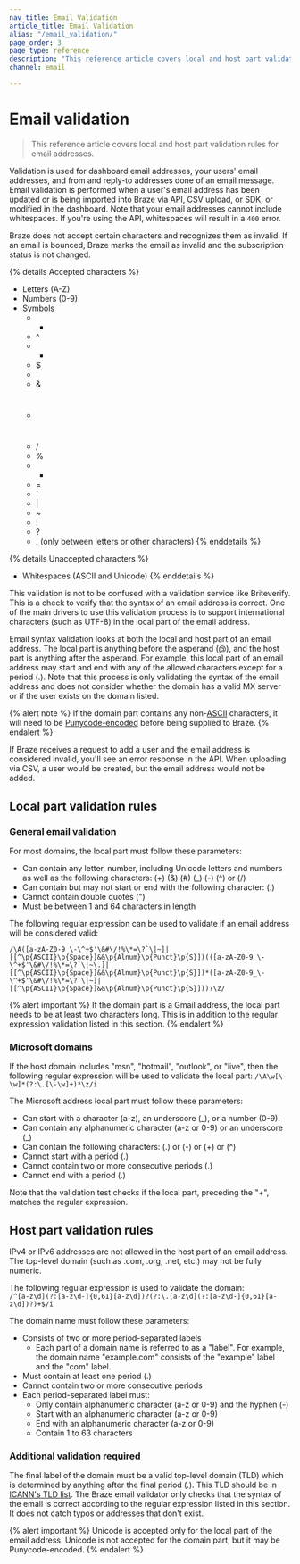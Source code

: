 ```yaml
---
nav_title: Email Validation 
article_title: Email Validation
alias: "/email_validation/"
page_order: 3
page_type: reference
description: "This reference article covers local and host part validation rules for email addresses."
channel: email

---
```


# Email validation

> This reference article covers local and host part validation rules for email addresses.

Validation is used for dashboard email addresses, your users' email addresses, and from and reply-to addresses done of an email message. Email validation is performed when a user's email address has been updated or is being imported into Braze via API, CSV upload, or SDK, or modified in the dashboard. Note that your email addresses cannot include whitespaces. If you're using the API, whitespaces will result in a `400` error.

Braze does not accept certain characters and recognizes them as invalid. If an email is bounced, Braze marks the email as invalid and the subscription status is not changed.  

{% details Accepted characters %}
- Letters (A-Z)
- Numbers (0-9)
- Symbols
	- -
	- &#94;
	- +
	- $
	- '
	- &
	- #
	- /
	- %
	- *
	- =
	- `
	- |
	- ~
	- !
	- ?
	- . (only between letters or other characters)
{% enddetails %}

{% details Unaccepted characters %}
- Whitespaces (ASCII and Unicode)
{% enddetails %}

This validation is not to be confused with a validation service like Briteverify. This is a check to verify that the syntax of an email address is correct. One of the main drivers to use this validation process is to support international characters (such as UTF-8) in the local part of the email address.

Email syntax validation looks at both the local and host part of an email address. The local part is anything before the asperand (@), and the host part is anything after the asperand. For example, this local part of an email address may start and end with any of the allowed characters except for a period (.). Note that this process is only validating the syntax of the email address and does not consider whether the domain has a valid MX server or if the user exists on the domain listed.

{% alert note %}
If the domain part contains any non-[ASCII](https://en.wikipedia.org/wiki/ASCII) characters, it will need to be [Punycode-encoded](https://www.punycoder.com/) before being supplied to Braze.
{% endalert %}

If Braze receives a request to add a user and the email address is considered invalid, you'll see an error response in the API. When uploading via CSV, a user would be created, but the email address would not be added.

## Local part validation rules

### General email validation

For most domains, the local part must follow these parameters:
- Can contain any letter, number, including Unicode letters and numbers as well as the following characters: (+) (&) (#) (_) (-) (^) or (/)
- Can contain but may not start or end with the following character: (.)
- Cannot contain double quotes (")
- Must be between 1 and 64 characters in length


The following regular expression can be used to validate if an email address will be considered valid:
```
/\A([a-zA-Z0-9_\-\^+$'\&#\/!%\*=\?`\|~]|[[^\p{ASCII}\p{Space}]&&\p{Alnum}\p{Punct}\p{S}])(([a-zA-Z0-9_\-\^+$'\&#\/!%\*=\?`\|~\.]|[[^\p{ASCII}\p{Space}]&&\p{Alnum}\p{Punct}\p{S}])*([a-zA-Z0-9_\-\^+$'\&#\/!%\*=\?`\|~]|[[^\p{ASCII}\p{Space}]&&\p{Alnum}\p{Punct}\p{S}]))?\z/
```

{% alert important %}
If the domain part is a Gmail address, the local part needs to be at least two characters long. This is in addition to the regular expression validation listed in this section.
{% endalert %}

### Microsoft domains

If the host domain includes "msn", "hotmail", "outlook", or "live", then the following regular expression will be used to validate the local part: `/\A\w[\-\w]*(?:\.[\-\w]+)*\z/i`

The Microsoft address local part must follow these parameters:

- Can start with a character (a-z), an underscore (_), or a number (0-9).  
- Can contain any alphanumeric character (a-z or 0-9) or an underscore (_)
- Can contain the following characters: (.) or (-) or (+) or (^)
- Cannot start with a period (.)
- Cannot contain two or more consecutive periods (.)
- Cannot end with a period (.)

Note that the validation test checks if the local part, preceding the "+", matches the regular expression.

## Host part validation rules

IPv4 or IPv6 addresses are not allowed in the host part of an email address. The top-level domain (such as .com, .org, .net, etc.) may not be fully numeric.

The following regular expression is used to validate the domain:<br>
`/^[a-z\d](?:[a-z\d-]{0,61}[a-z\d])?(?:\.[a-z\d](?:[a-z\d-]{0,61}[a-z\d])?)+$/i`

The domain name must follow these parameters:

- Consists of two or more period-separated labels
	- Each part of a domain name is referred to as a "label". For example, the domain name "example.com" consists of the "example" label and the "com" label.
- Must contain at least one period (.)
- Cannot contain two or more consecutive periods
- Each period-separated label must:
	- Only contain alphanumeric character (a-z or 0-9) and the hyphen (-)
	- Start with an alphanumeric character (a-z or 0-9)
	- End with an alphanumeric character (a-z or 0-9)
	- Contain 1 to 63 characters

### Additional validation required

The final label of the domain must be a valid top-level domain (TLD) which is determined by anything after the final period (.). This TLD should be in [ICANN's TLD list][2]. The Braze email validator only checks that the syntax of the email is correct according to the regular expression listed in this section. It does not catch typos or addresses that don't exist.

{% alert important %}
Unicode is accepted only for the local part of the email address. Unicode is not accepted for the domain part, but it may be Punycode-encoded. 
{% endalert %}

[2]: https://data.iana.org/TLD/tlds-alpha-by-domain.txt
